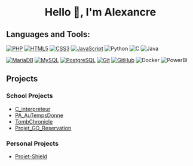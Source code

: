 <h1 align="center">Hello 👋, I'm Alexancre</h1>

  <h2>Languages and Tools:</h2>
  
  <p align="left">
    <a href="https://www.php.net"><img src="https://img.shields.io/badge/-PHP-000?&logo=PHP&logoColor=777BB4" alt="PHP"></a>
    <a href="https://www.w3.org/html/"><img src="https://img.shields.io/badge/-HTML5-000?&logo=HTML5&logoColor=E34F26" alt="HTML5"></a>
    <a href="https://developer.mozilla.org/fr/docs/Web/CSS"><img src="https://img.shields.io/badge/-CSS3-000?&logo=CSS3&logoColor=1572B6" alt="CSS3"></a>
    <a href="https://developer.mozilla.org/en-US/docs/Web/JavaScript"><img src="https://img.shields.io/badge/-JavaScript-000?&logo=JavaScript&logoColor=F7DF1E" alt="JavaScript"></a>
    <img src="https://img.shields.io/badge/-Python-000?&logo=Python" alt="Python">
    <img src="https://img.shields.io/badge/-C-000?&logo=C" alt="C">
    <img src="https://img.shields.io/badge/-Java-000?&logo=Java&logoColor=007396" alt="Java">
  </p>

  <p align="left">
    <a href="https://mariadb.org/"><img src="https://img.shields.io/badge/-MariaDB-000?&logo=MariaDB&logoColor=003545" alt="MariaDB"></a>
    <a href="https://www.mysql.com/"><img src="https://img.shields.io/badge/-MySQL-000?&logo=MySQL&logoColor=4479A1" alt="MySQL"></a>
    <a href="https://www.postgresql.org"><img src="https://img.shields.io/badge/-PostgreSQL-000?&logo=PostgreSQL&logoColor=4169E1" alt="PostgreSQL"></a>
    <a href="https://git-scm.com/"><img src="https://img.shields.io/badge/-Git-000?&logo=Git&logoColor=F05032" alt="Git"></a>
    <a href="https://www.github.com/"><img src="https://img.shields.io/badge/-GitHub-000?&logo=GitHub&logoColor=FFF" alt="GitHub"></a>
    <img src="https://img.shields.io/badge/-Docker-000?&logo=Docker" alt="Docker">
    <img src="https://img.shields.io/badge/-PowerBI-000?&logo=PowerBi" alt="PowerBI">
  </p>

<h2>Projects</h2>
<h3>School Projects</h3>
<ul>
<li><a href="https://github.com/AlexandreDjazz/C_interpreteur">C_interpreteur</a></li>
<li><a href="https://github.com/AlexandreDjazz/PA_AuTempsDonne">PA_AuTempsDonne</a></li>
<li><a href="https://github.com/AlexandreDjazz/TombChronicle">TombChronicle</a></li>
<li><a href="https://github.com/AlexandreDjazz/Projet_GO_Reservation">Projet_GO_Reservation</a></li>
</ul>
<h3>Personal Projects</h3>
<ul>
<li><a href="https://github.com/AlexandreDjazz/Projet-Shield" >Projet-Shield</a></li>
</ul>

